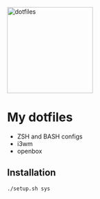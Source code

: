 <img alt="dotfiles" width="200" src="https://cdn.rawgit.com/davidosomething/dotfiles/master/meta/dotfiles-logo.png">

My dotfiles
===========

* ZSH and BASH configs
* i3wm
* openbox

Installation
------------

    ./setup.sh sys
